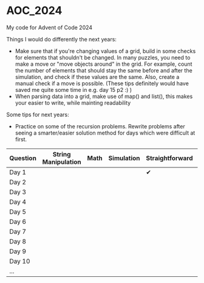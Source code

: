 # AOC_2024
My code for Advent of Code 2024

Things I would do differently the next years:
- Make sure that if you're changing values of a grid, build in some checks for elements that shouldn't be changed. In many puzzles, you need to make a move or "move objects around" in the grid. For example, count the number of elements that should stay the same before and after the simulation, and check if these values are the same. Also, create a manual check if a move is possible. (These tips definitely would have saved me quite some time in e.g. day 15 p2 :) )
- When parsing data into a grid, make use of map() and list(), this makes your easier to write, while mainting readability

Some tips for next years:
- Practice on some of the recursion problems. Rewrite problems after seeing a smarter/easier solution method for days which were difficult at first.



| Question   | String Manipulation | Math | Simulation | Straightforward | Maze | Other |
|------------|---------------------|------|------------|-----------------|------|-------|
| Day 1      |                     |      |            |         ✔       |      |       |
| Day 2      |                     |      |            |                 |      |       |
| Day 3      |                     |      |            |                 |      |       |
| Day 4      |                     |      |            |                 |      |       |
| Day 5      |                     |      |            |                 |      |       |
| Day 6      |                     |      |            |                 |      |       |
| Day 7      |                     |      |            |                 |      |       |
| Day 8      |                     |      |            |                 |      |       |
| Day 9      |                     |      |            |                 |      |       |
| Day 10     |                     |      |            |                 |      |       |
| ...        |                     |      |            |                 |      |       |
